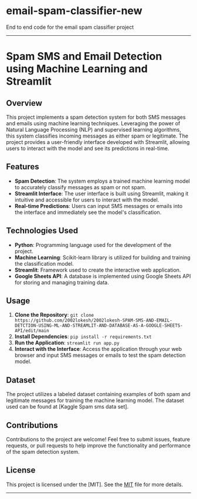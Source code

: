 # email-spam-classifier-new
End to end code for the email spam classifier project



---

# Spam SMS and Email Detection using Machine Learning and Streamlit

## Overview
This project implements a spam detection system for both SMS messages and emails using machine learning techniques. Leveraging the power of Natural Language Processing (NLP) and supervised learning algorithms, this system classifies incoming messages as either spam or legitimate. The project provides a user-friendly interface developed with Streamlit, allowing users to interact with the model and see its predictions in real-time.

## Features
- **Spam Detection**: The system employs a trained machine learning model to accurately classify messages as spam or not spam.
- **Streamlit Interface**: The user interface is built using Streamlit, making it intuitive and accessible for users to interact with the model.
- **Real-time Predictions**: Users can input SMS messages or emails into the interface and immediately see the model's classification.

## Technologies Used
- **Python**: Programming language used for the development of the project.
- **Machine Learning**: Scikit-learn library is utilized for building and training the classification model.
- **Streamlit**: Framework used to create the interactive web application.
- **Google Sheets API**: A database is implemented using Google Sheets API for storing and managing training data.

## Usage
1. **Clone the Repository**: `git clone https://github.com/2002lokesh/2002lokesh-SPAM-SMS-AND-EMAIL-DETCTION-USING-ML-AND-STREAMLIT-AND-DATABASE-AS-A-GOOGLE-SHEETS-API/edit/main`
2. **Install Dependencies**: `pip install -r requirements.txt`
3. **Run the Application**: `streamlit run app.py`
4. **Interact with the Interface**: Access the application through your web browser and input SMS messages or emails to test the spam detection model.

## Dataset
The project utilizes a labeled dataset containing examples of both spam and legitimate messages for training the machine learning model. The dataset used can be found at [Kaggle Spam sms data set].

## Contributions
Contributions to the project are welcome! Feel free to submit issues, feature requests, or pull requests to help improve the functionality and performance of the spam detection system.

## License
This project is licensed under the [MIT]. See the [MIT](LICENSE) file for more details.

---


